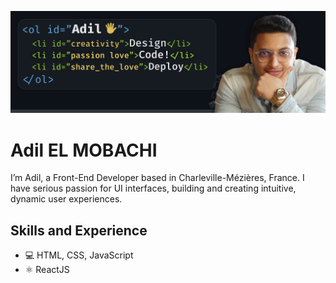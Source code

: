 ![Design and Development](https://github.com/adilelmoba/adilelmoba/blob/main/readme-bg-adil.jpg)

# Adil EL MOBACHI
I’m Adil, a Front-End Developer based in Charleville-Mézières, France. I have serious passion for UI interfaces, building and creating intuitive, dynamic user experiences.

## Skills and Experience
* 💻 HTML, CSS, JavaScript
* ⚛ ReactJS
